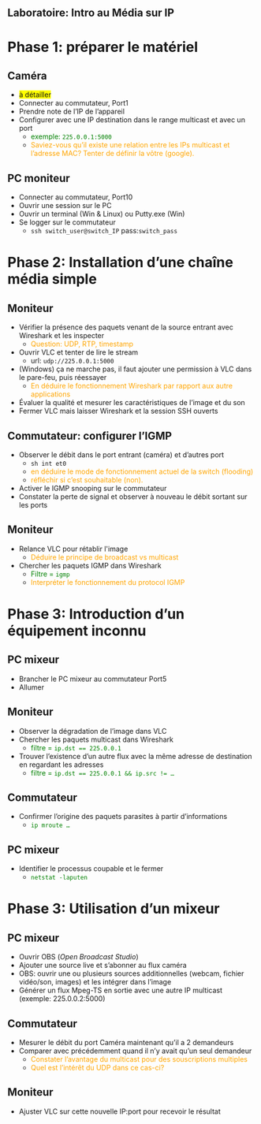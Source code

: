 Laboratoire: Intro au Média sur IP
----------------------------------

<style>
question { color: Orange }
tip { color: Green }
h { background-color:yellow }
</style>

# Phase 1: préparer le matériel 

## Caméra

* <h>à détailler</h>
* Connecter au commutateur, Port1
* Prendre note de l’IP de l’appareil 
* Configurer avec une IP destination dans le range multicast et avec un port
    * <tip>exemple: `225.0.0.1:5000`
    * <question>Saviez-vous qu’il existe une relation entre les IPs multicast et l’adresse MAC? Tenter de définir la vôtre (google).

## PC moniteur

* Connecter au commutateur, Port10
* Ouvrir une session sur le PC
* Ouvrir un terminal (Win & Linux) ou Putty.exe (Win)
* Se logger sur le commutateur
    * `ssh switch_user@switch_IP` pass:`switch_pass`

# Phase 2: Installation d’une chaîne média simple

## Moniteur

* Vérifier la présence des paquets venant de la source entrant avec Wireshark et les inspecter
    * <question>Question: UDP, RTP, timestamp
* Ouvrir VLC et tenter de lire le stream 
    * url: `udp://225.0.0.1:5000`
* (Windows) ça ne marche pas, il faut ajouter une permission à VLC dans le pare-feu, puis réessayer
    * <question>En déduire le fonctionnement Wireshark par rapport aux autre applications
* Évaluer la qualité et mesurer les caractéristiques de l’image et du son
* Fermer VLC mais laisser Wireshark et la session SSH ouverts

## Commutateur: configurer l’IGMP

* Observer le débit dans le port entrant (caméra) et d’autres port
    * `sh int et0`
    * <question>en déduire le mode de fonctionnement actuel de la switch (flooding)
    * <question>réfléchir si c’est souhaitable (non).
* Activer le IGMP snooping sur le commutateur
* Constater la perte de signal et observer à nouveau le débit sortant sur les ports

## Moniteur

* Relance VLC pour rétablir l'image
    * <question>Déduire le principe de broadcast vs multicast
* Chercher les paquets IGMP dans Wireshark
    * <tip>Filtre = `igmp`
    * <question>Interpréter le fonctionnement du protocol IGMP

# Phase 3: Introduction d’un équipement inconnu

## PC mixeur

* Brancher le PC mixeur au commutateur Port5
* Allumer

## Moniteur
* Observer la dégradation de l’image dans VLC
* Chercher les paquets multicast dans Wireshark
    * <tip>filtre = `ip.dst == 225.0.0.1`
* Trouver l’existence d’un autre flux avec la même adresse de destination en regardant les adresses 
    * <tip>filtre = `ip.dst == 225.0.0.1 && ip.src != …`

## Commutateur

* Confirmer l’origine des paquets parasites à partir d’informations 
    * <tip>`ip mroute …`

## PC mixeur

* Identifier le processus coupable et le fermer
    * <tip>`netstat -laputen`

# Phase 3: Utilisation d’un mixeur

## PC mixeur

* Ouvrir OBS (*Open Broadcast Studio*)
* Ajouter une source live et s’abonner au flux caméra 
* OBS: ouvrir une ou plusieurs sources additionnelles (webcam, fichier vidéo/son, images) et les intégrer dans l’image
* Générer un flux Mpeg-TS en sortie avec une autre IP multicast (exemple: 225.0.0.2:5000) 

## Commutateur

* Mesurer le débit du port Caméra maintenant qu’il a 2 demandeurs
* Comparer avec précédemment quand il n’y avait qu’un seul demandeur
    * <question>Constater l’avantage du multicast pour des souscriptions multiples
    * <question>Quel est l’intérêt du UDP dans ce cas-ci?

## Moniteur

* Ajuster VLC sur cette nouvelle IP:port pour recevoir le résultat 
